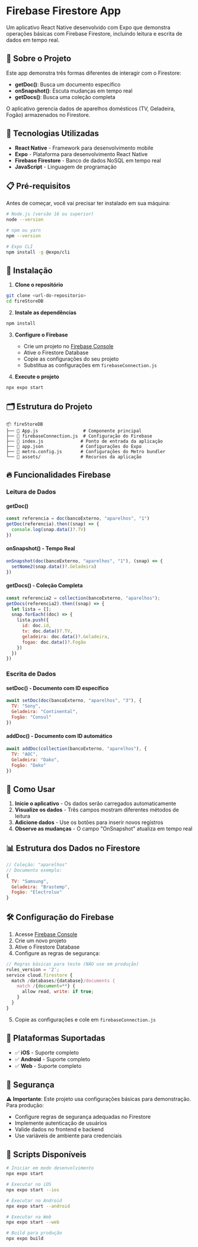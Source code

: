 # Firebase Firestore App

Um aplicativo React Native desenvolvido com Expo que demonstra operações básicas com Firebase Firestore, incluindo leitura e escrita de dados em tempo real.

## 📱 Sobre o Projeto

Este app demonstra três formas diferentes de interagir com o Firestore:
- **getDoc()**: Busca um documento específico
- **onSnapshot()**: Escuta mudanças em tempo real
- **getDocs()**: Busca uma coleção completa

O aplicativo gerencia dados de aparelhos domésticos (TV, Geladeira, Fogão) armazenados no Firestore.

## 🚀 Tecnologias Utilizadas

- **React Native** - Framework para desenvolvimento mobile
- **Expo** - Plataforma para desenvolvimento React Native
- **Firebase Firestore** - Banco de dados NoSQL em tempo real
- **JavaScript** - Linguagem de programação

## 📋 Pré-requisitos

Antes de começar, você vai precisar ter instalado em sua máquina:

```bash
# Node.js (versão 16 ou superior)
node --version

# npm ou yarn
npm --version

# Expo CLI
npm install -g @expo/cli
```

## 🔧 Instalação

1. **Clone o repositório**
```bash
git clone <url-do-repositorio>
cd fireStoreDB
```

2. **Instale as dependências**
```bash
npm install
```

3. **Configure o Firebase**
   - Crie um projeto no [Firebase Console](https://console.firebase.google.com/)
   - Ative o Firestore Database
   - Copie as configurações do seu projeto
   - Substitua as configurações em `firebaseConnection.js`

4. **Execute o projeto**
```bash
npx expo start
```

## 🗂️ Estrutura do Projeto

```
📦 fireStoreDB
├── 📄 App.js                 # Componente principal
├── 📄 firebaseConnection.js  # Configuração do Firebase
├── 📄 index.js              # Ponto de entrada da aplicação
├── 📄 app.json              # Configurações do Expo
├── 📄 metro.config.js       # Configurações do Metro bundler
└── 📁 assets/               # Recursos da aplicação
```

## 🔥 Funcionalidades Firebase

### Leitura de Dados

#### getDoc()
```javascript
const referencia = doc(bancoExterno, "aparelhos", "1")
getDoc(referencia).then((snap) => {
  console.log(snap.data()?.TV)
})
```

#### onSnapshot() - Tempo Real
```javascript
onSnapshot(doc(bancoExterno, "aparelhos", "1"), (snap) => {
  setNome2(snap.data()?.Geladeira)
})
```

#### getDocs() - Coleção Completa
```javascript
const referencia2 = collection(bancoExterno, "aparelhos");
getDocs(referencia2).then((snap) => {
  let lista = [];
  snap.forEach((doc) => {
    lista.push({
      id: doc.id,
      tv: doc.data()?.TV,
      geladeira: doc.data()?.Geladeira,
      fogao: doc.data()?.Fogão
    })
  })
})
```

### Escrita de Dados

#### setDoc() - Documento com ID específico
```javascript
await setDoc(doc(bancoExterno, "aparelhos", "3"), {
  TV: "Sony",
  Geladeira: "Continental", 
  Fogão: "Consul"
})
```

#### addDoc() - Documento com ID automático
```javascript
await addDoc(collection(bancoExterno, "aparelhos"), {
  TV: "AOC",
  Geladeira: "Dako",
  Fogão: "Dako"
})
```

## 🎯 Como Usar

1. **Inicie o aplicativo** - Os dados serão carregados automaticamente
2. **Visualize os dados** - Três campos mostram diferentes métodos de leitura
3. **Adicione dados** - Use os botões para inserir novos registros
4. **Observe as mudanças** - O campo "OnSnapshot" atualiza em tempo real

## 📊 Estrutura dos Dados no Firestore

```javascript
// Coleção: "aparelhos"
// Documento exemplo:
{
  TV: "Samsung",
  Geladeira: "Brastemp",
  Fogão: "Electrolux"
}
```

## 🛠️ Configuração do Firebase

1. Acesse [Firebase Console](https://console.firebase.google.com/)
2. Crie um novo projeto
3. Ative o Firestore Database
4. Configure as regras de segurança:

```javascript
// Regras básicas para teste (NÃO use em produção)
rules_version = '2';
service cloud.firestore {
  match /databases/{database}/documents {
    match /{document=**} {
      allow read, write: if true;
    }
  }
}
```

5. Copie as configurações e cole em `firebaseConnection.js`

## 📱 Plataformas Suportadas

- ✅ **iOS** - Suporte completo
- ✅ **Android** - Suporte completo  
- ✅ **Web** - Suporte completo

## 🚨 Segurança

⚠️ **Importante**: Este projeto usa configurações básicas para demonstração. Para produção:

- Configure regras de segurança adequadas no Firestore
- Implemente autenticação de usuários
- Valide dados no frontend e backend
- Use variáveis de ambiente para credenciais

## 📝 Scripts Disponíveis

```bash
# Iniciar em modo desenvolvimento
npx expo start

# Executar no iOS
npx expo start --ios

# Executar no Android  
npx expo start --android

# Executar na Web
npx expo start --web

# Build para produção
npx expo build
